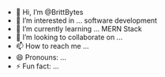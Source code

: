 - 👋 Hi, I’m @BrittBytes
- 👀 I’m interested in ... software development
- 🌱 I’m currently learning ... MERN Stack
- 💞️ I’m looking to collaborate on ...
- 📫 How to reach me ...
- 😄 Pronouns: ...
- ⚡ Fun fact: ...

<!---
BrittBytes/BrittBytes is a ✨ special ✨ repository because its `README.md` (this file) appears on your GitHub profile.
You can click the Preview link to take a look at your changes.
--->
